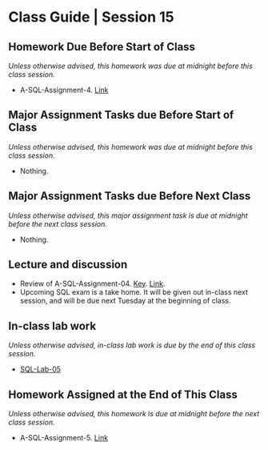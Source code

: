 # Class Guide | Session 15

## Homework Due Before Start of Class
*Unless otherwise advised, this homework was due at midnight before this class session.*

* A-SQL-Assignment-4. [Link](../14/14-Homework-Assigned/A-SQL-Assignment-4.sql)

## Major Assignment Tasks due Before Start of Class
*Unless otherwise advised, this homework was due at midnight before this class session.*

* Nothing.

## Major Assignment Tasks due Before Next Class
*Unless otherwise advised, this major assignment task is due at midnight before the next class session.*   

* Nothing.

## Lecture and discussion
* Review of A-SQL-Assignment-04. [Key](../14/14-Homework-Assigned/A-SQL-Assignment-4-key.sql). [Link](../14/14-Homework-Assigned/A-SQL-Assignment-4.sql).
* Upcoming SQL exam is a take home.  It will be given out in-class next session, and will be due next Tuesday at the beginning of class.  

## In-class lab work
*Unless otherwise advised, in-class lab work is due by the end of this class session.*   

* [SQL-Lab-05](15-In-Class-Lab/15-SQL-Lab-5.md)

## Homework Assigned at the End of This Class
*Unless otherwise advised, this homework is due at midnight before the next class session.*   

* A-SQL-Assignment-5. [Link](15-Homework-Assigned/A-SQL-Assignment-5.md)
